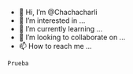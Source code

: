 - 👋 Hi, I’m @Chachacharli
- 👀 I’m interested in ...
- 🌱 I’m currently learning ...
- 💞️ I’m looking to collaborate on ...
- 📫 How to reach me ...

``` Prueba ```

<!---
Chachacharli/Chachacharli is a ✨ special ✨ repository because its `README.md` (this file) appears on your GitHub profile.
You can click the Preview link to take a look at your changes.
--->
